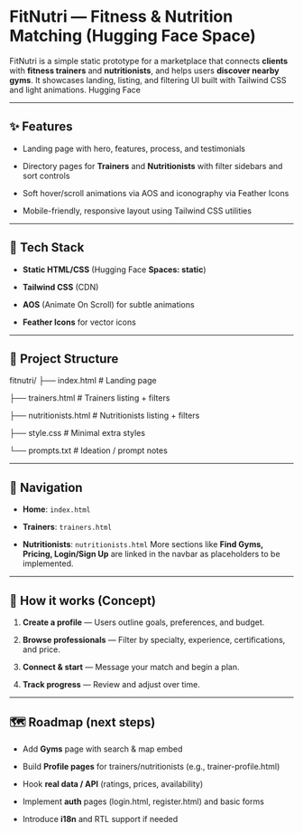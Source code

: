 # FitNutri — Fitness & Nutrition Matching (Hugging Face Space)

FitNutri is a simple static prototype for a marketplace that connects **clients** with **fitness trainers** and **nutritionists**, and helps users **discover nearby gyms**. It showcases landing, listing, and filtering UI built with Tailwind CSS and light animations. 
Hugging Face

--- 
## ✨ Features

- Landing page with hero, features, process, and testimonials

- Directory pages for **Trainers** and **Nutritionists** with filter sidebars and sort controls

- Soft hover/scroll animations via AOS and iconography via Feather Icons

- Mobile-friendly, responsive layout using Tailwind CSS utilities 
---

## 🧱 Tech Stack

- **Static HTML/CSS** (Hugging Face **Spaces: static**)

- **Tailwind CSS** (CDN)

- **AOS** (Animate On Scroll) for subtle animations

- **Feather Icons** for vector icons 
---
## 📁 Project Structure

fitnutri/
├── index.html              # Landing page

├── trainers.html           # Trainers listing + filters

├── nutritionists.html      # Nutritionists listing + filters

├── style.css               # Minimal extra styles

└── prompts.txt             # Ideation / prompt notes

---
## 🧭 Navigation

- **Home**: `index.html`

- **Trainers**: `trainers.html`

- **Nutritionists**: `nutritionists.html`
    More sections like **Find Gyms, Pricing, Login/Sign Up** are linked in the navbar as placeholders to be implemented.
---
## 🧩 How it works (Concept)

1. **Create a profile** — Users outline goals, preferences, and budget.

2. **Browse professionals** — Filter by specialty, experience, certifications, and price.

3. **Connect & start** — Message your match and begin a plan.

4. **Track progress** — Review and adjust over time. 
---

## 🗺️ Roadmap (next steps)

- Add **Gyms** page with search & map embed

- Build **Profile pages** for trainers/nutritionists (e.g., trainer-profile.html)

- Hook **real data / API** (ratings, prices, availability)

- Implement **auth** pages (login.html, register.html) and basic forms

- Introduce **i18n** and RTL support if needed

